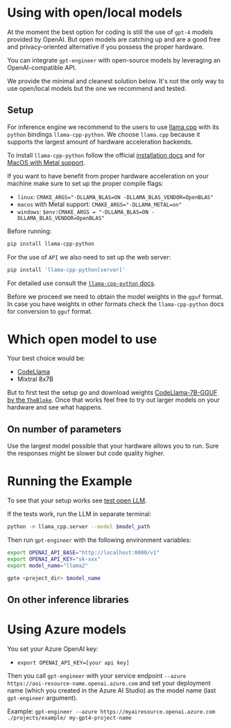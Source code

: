 Using with open/local models
============================

At the moment the best option for coding is still the use of `gpt-4` models provided by OpenAI. But open models are catching up and are a good free and privacy-oriented alternative if you possess the proper hardware.

You can integrate `gpt-engineer` with open-source models by leveraging an OpenAI-compatible API.

We provide the minimal and cleanest solution below. It's not the only way to use open/local models but the one we recommend and tested.

Setup
-----

For inference engine we recommend to the users to use [llama.cpp](https://github.com/ggerganov/llama.cpp) with its `python` bindings `llama-cpp-python`. We choose `llama.cpp` because it supports the largest amount of hardware acceleration backends.

To install `llama-cpp-python` follow the official [installation docs](https://llama-cpp-python.readthedocs.io/en/latest/) and for [MacOS with Metal support](https://llama-cpp-python.readthedocs.io/en/latest/install/macos/).

If you want to have benefit from proper hardware acceleration on your machine make sure to set up the proper compile flags:

- `linux`: `CMAKE_ARGS="-DLLAMA_BLAS=ON -DLLAMA_BLAS_VENDOR=OpenBLAS"`
- `macos` with Metal support: `CMAKE_ARGS="-DLLAMA_METAL=on"`
- `windows`: `$env:CMAKE_ARGS = "-DLLAMA_BLAS=ON -DLLAMA_BLAS_VENDOR=OpenBLAS"`

Before running:

```bash
pip install llama-cpp-python
```

For the use of `API` we also need to set up the web server:

```bash
pip install 'llama-cpp-python[server]'
```

For detailed use consult the [`llama-cpp-python` docs](https://llama-cpp-python.readthedocs.io/en/latest/server/). 

Before we proceed we need to obtain the model weights in the `gguf` format. In case you have weights in other formats check the `llama-cpp-python` docs for conversion to `gguf` format.

Which open model to use
==================

Your best choice would be:

- [CodeLlama](examples/CodeLlama2.py)
- Mixtral 8x7B

But to first test the setup go and download weights [CodeLlama-7B-GGUF by the `TheBloke`](https://huggingface.co/TheBloke/CodeLlama-7B-GGUF). Once that works feel free to try out larger models on your hardware and see what happens.

On number of parameters
-------------------

Use the largest model possible that your hardware allows you to run. Sure the responses might be slower but code quality higher.

Running the Example
==================

To see that your setup works see [test open LLM](examples/test_open_llm/README.md). 

If the tests work, run the LLM in separate terminal:

```bash
python -m llama_cpp.server --model $model_path
```

Then run `gpt-engineer` with the following environment variables:

```bash
export OPENAI_API_BASE="http://localhost:8000/v1"
export OPENAI_API_KEY="sk-xxx"
export model_name="llama2"

gpte <project_dir> $model_name
```

On other inference libraries
-------------------

Using Azure models
==================

You set your Azure OpenAI key:
- `export OPENAI_API_KEY=[your api key]`

Then you call `gpt-engineer` with your service endpoint `--azure https://aoi-resource-name.openai.azure.com` and set your deployment name (which you created in the Azure AI Studio) as the model name (last `gpt-engineer` argument).

Example:
`gpt-engineer --azure https://myairesource.openai.azure.com ./projects/example/ my-gpt4-project-name`
